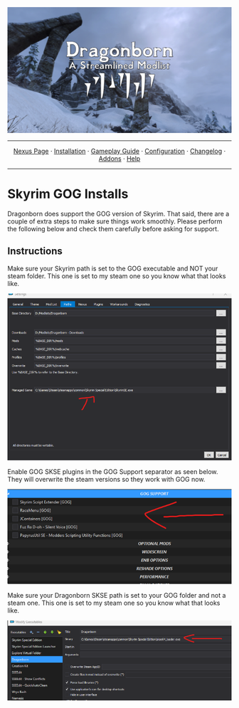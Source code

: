 <a href="https://www.youtube.com/watch?v=70DZ5UV1Bdo"><img src="images/banner.webp" target="_blank"></a>

---

<p align="center">
  <a href="https://www.nexusmods.com/skyrimspecialedition/mods/80877">Nexus Page</a> ·
  <a href="README.md">Installation</a> ·
  <a href="GAMEPLAY.md">Gameplay Guide</a> ·
  <a href="CONFIGURATION.md">Configuration</a> ·
  <a href="CHANGELOG.md">Changelog</a> ·
  <a href="ADDONS.md">Addons</a> ·
  <a href="HELP.md">Help</a>
</p>

---

# Skyrim GOG Installs
Dragonborn does support the GOG version of Skyrim. That said, there are a couple of extra steps to make sure things work smoothly. Please perform the following below and check them carefully before asking for support.

## Instructions

Make sure your Skyrim path is set to the GOG executable and NOT your steam folder. This one is set to my steam one so you know what that looks like.

![pagefile settings](https://raw.githubusercontent.com/Lost-Outpost/dragonborn/main/images/gog.png)

Enable GOG SKSE plugins in the GOG Support separator as seen below. They will overwrite the steam versions so they work with GOG now.

![pagefile settings](https://raw.githubusercontent.com/Lost-Outpost/dragonborn/main/images/gog1.png)

Make sure your Dragonborn SKSE path is set to your GOG folder and not a steam one. This one is set to my steam one so you know what that looks like.

![pagefile settings](https://raw.githubusercontent.com/Lost-Outpost/dragonborn/main/images/gog2.png)
